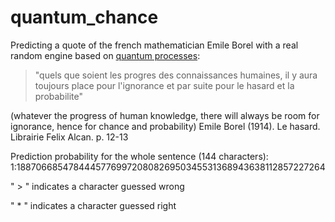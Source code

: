# quantum_chance

Predicting a quote of the french mathematician Emile Borel with a real random engine based on [quantum processes](https://qrng.anu.edu.au/):

> "quels que soient les progres des connaissances humaines, 
> il y aura toujours place pour l'ignorance et par suite pour le hasard et la probabilite"

(whatever the progress of human knowledge, there will always be room for ignorance, hence for chance and probability)
Emile Borel (1914). Le hasard. Librairie Felix Alcan. p. 12-13

Prediction probability for the whole sentence (144 characters): 
1:18870668547844457769972080826950345531368943638112857227264

" > " indicates a character guessed wrong

" * " indicates a character guessed right
